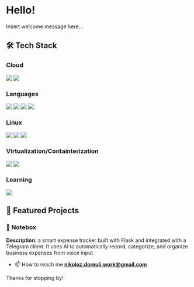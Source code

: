 # Hello!

Insert welcome message here...

## 🛠️ Tech Stack  

### **Cloud**
<div>
	<img src="https://custom-icon-badges.demolab.com/badge/Microsoft%20Azure-0089D6?logo=msazure&logoColor=white"/>
	<img src="https://img.shields.io/badge/-Grafana-F46800?logo=grafana&logoColor=white"/>
</div>

### **Languages**
<div>
	<img src="https://img.shields.io/badge/-CSS3-1572B6?logo=css3&logoColor=white"/>
	<img src="https://img.shields.io/badge/-HTML5-E34F26?logo=html5&logoColor=white"/>
	<img src="https://img.shields.io/badge/-Python-3776AB?logo=python&logoColor=white"/>
	<img src="https://img.shields.io/badge/-Git-F05032?logo=git&logoColor=white"/>
</div>

### **Linux**
<div>
	<img src="https://img.shields.io/badge/-Linux-FCC624?logo=linux&logoColor=black"/>
	<img src="https://img.shields.io/badge/-Bash-121011?logo=gnu-bash&logoColor=white"/>
	<img src="https://img.shields.io/badge/-NixOS-5277C3?logo=nixos&logoColor=white"/>
</div>

### **Virtualization/Containterization**
<div>
 	<img src="https://img.shields.io/badge/-QEMU-FF6600?logo=qemu&logoColor=white"/>
 	<img src="https://img.shields.io/badge/-Docker-2496ED?logo=docker&logoColor=white"/>
</div>


### **Learning**
<div>
	<img src="https://img.shields.io/badge/-JavaScript-F7DF1E?logo=javascript&logoColor=black"/>
</div>

## 🌟 Featured Projects  

### 📝 Notebox  
**Description**: a smart expense tracker built with Flask and integrated with a Telegram client. It uses AI to automatically record, categorize, and organize business expenses from voice input

- 📫 How to reach me **nikoloz.doreuli.work@gmail.com**

Thanks for stopping by!
